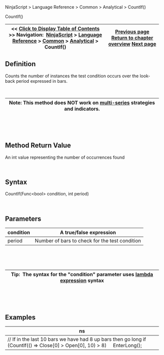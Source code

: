 ﻿


NinjaScript \> Language Reference \> Common \> Analytical \> CountIf()






















CountIf()







| \<\< [Click to Display Table of Contents](countif.md) \>\> **Navigation:**     [NinjaScript](ninjascript-1.md) \> [Language Reference](language_reference_wip-1.md) \> [Common](common-1.md) \> [Analytical](market_data-1.md) \> CountIf() | [Previous page](approxcompare-1.md) [Return to chapter overview](market_data-1.md) [Next page](crossabove-1.md) |
| --- | --- |











## Definition


Counts the number of instances the test condition occurs over the look\-back period expressed in bars.


 




| Note: This method does NOT work on [multi\-series](multi-time_frame__instruments-1.md) strategies and indicators. |
| --- |



 


 


## Method Return Value


An int value representing the number of occurrences found


 


## Syntax


CountIf(Func\<bool\> condition, int period)  

 


## Parameters




| condition | A true/false expression |
| --- | --- |
| period | Number of bars to check for the test condition |



 


 




| Tip:  The syntax for the "condition" parameter uses [lambda expression](http://msdn.microsoft.com/en-us/library/bb397687.aspx) syntax |
| --- |



 


 


## Examples




| ns |
| --- |
| // If in the last 10 bars we have had 8 up bars then go long if (CountIf(() \=\> Close\[0] \> Open\[0], 10) \> 8)      EnterLong(); |









